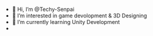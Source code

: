 - 👋 Hi, I’m @Techy-Senpai
- 👀 I’m interested in game devolopment & 3D Designing
- 🌱 I’m currently learning Unity Development
- 

